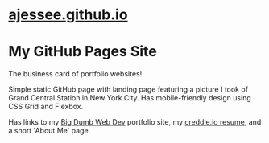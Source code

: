 # [ajessee.github.io](https://ajessee.github.io)

# My GitHub Pages Site 

The business card of portfolio websites!

Simple static GitHub page with landing page featuring a picture I took of Grand Central Station in New York City. Has mobile-friendly design using CSS Grid and Flexbox.

Has links to my [Big Dumb Web Dev](https://www.bigdumbweb.dev) portfolio site, my [creddle.io resume](https://resume.creddle.io/resume/bkvlgd5k80h), and a short 'About Me' page.
    




    
